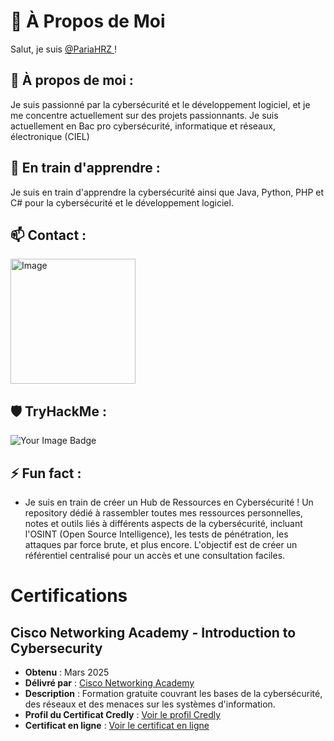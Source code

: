 # 👤 À Propos de Moi


Salut, je suis <a href="https://discordapp.com/users/633695329841184788">
    @PariaHRZ
</a>!

## 🌟 À propos de moi :

Je suis passionné par la cybersécurité et le développement logiciel, et je me concentre actuellement sur des projets passionnants.
Je suis actuellement en Bac pro cybersécurité, informatique et réseaux, électronique (CIEL)

## 📘 En train d'apprendre :

Je suis en train d'apprendre la cybersécurité ainsi que Java, Python, PHP et C# pour la cybersécurité et le développement logiciel.

## 📫 Contact :

<a href="https://discordapp.com/users/633695329841184788">
    <img src="https://github.com/PariaHRZ/PariaHRZ/assets/167918126/c082e65d-713e-4d31-be0a-f32e64b4a50c" alt="Image" width="200"/>
</a>


## 🛡️ TryHackMe :

<img src="https://tryhackme-badges.s3.amazonaws.com/PariaHRZ.png" alt="Your Image Badge" />

## ⚡ Fun fact :

- Je suis en train de créer un Hub de Ressources en Cybersécurité ! Un repository dédié à rassembler toutes mes ressources personnelles, notes et outils liés à différents aspects de la cybersécurité, incluant l'OSINT (Open Source Intelligence), les tests de pénétration, les attaques par force brute, et plus encore. L'objectif est de créer un référentiel centralisé pour un accès et une consultation faciles.

# Certifications

## Cisco Networking Academy - Introduction to Cybersecurity
- **Obtenu** : Mars 2025
- **Délivré par** : [Cisco Networking Academy](https://www.netacad.com)
- **Description** : Formation gratuite couvrant les bases de la cybersécurité, des réseaux et des menaces sur les systèmes d'information.
- **Profil du Certificat Credly** : [Voir le profil Credly](https://www.credly.com/badges/a13c4fd0-fc4c-4af7-8011-dd38bcd18077/public_url)
- **Certificat en ligne** : [Voir le certificat en ligne](https://raw.githubusercontent.com/PariaHRZ/PariaHRZ/refs/heads/main/ciscoyIntroductionToCybersecurity.png)


